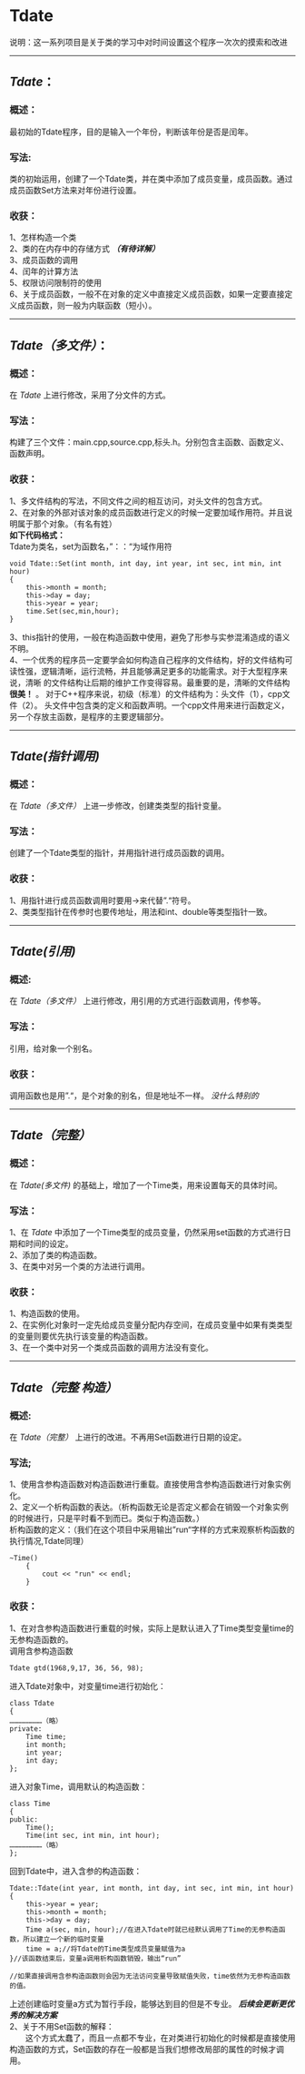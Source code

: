 # Tdate
说明：这一系列项目是关于类的学习中对时间设置这个程序一次次的摸索和改进
*********************************
## _Tdate_：
### 概述：
最初始的Tdate程序，目的是输入一个年份，判断该年份是否是闰年。
### 写法:
类的初始运用，创建了一个Tdate类，并在类中添加了成员变量，成员函数。通过成员函数Set方法来对年份进行设置。
### 收获：  
1、怎样构造一个类  
2、类的在内存中的存储方式 ___（有待详解）___  
3、成员函数的调用  
4、闰年的计算方法  
5、权限访问限制符的使用  
6、关于成员函数，一般不在对象的定义中直接定义成员函数，如果一定要直接定义成员函数，则一般为内联函数（短小）。
***********************
## _Tdate（多文件）_：
### 概述：
在 _Tdate_ 上进行修改，采用了分文件的方式。
### 写法：
构建了三个文件：main.cpp,source.cpp,标头.h。分别包含主函数、函数定义、函数声明。
### 收获：
1、多文件结构的写法，不同文件之间的相互访问，对头文件的包含方式。  
2、在对象的外部对该对象的成员函数进行定义的时候一定要加域作用符。并且说明属于那个对象。（有名有姓）  
 **如下代码格式：**  
 Tdate为类名，set为函数名，”：：“为域作用符  
```
void Tdate::Set(int month, int day, int year, int sec, int min, int hour)  
{  
    this->month = month;  
    this->day = day;  
    this->year = year;  
    time.Set(sec,min,hour);  
}
```
3、this指针的使用，一般在构造函数中使用，避免了形参与实参混淆造成的语义不明。  
4、一个优秀的程序员一定要学会如何构造自己程序的文件结构，好的文件结构可读性强，逻辑清晰，运行流畅，并且能够满足更多的功能需求。对于大型程序来说，清晰
的文件结构让后期的维护工作变得容易。最重要的是，清晰的文件结构 __很美！__ 。  对于C++程序来说，初级（标准）的文件结构为：头文件（1），cpp文件（2）。
头文件中包含类的定义和函数声明。一个cpp文件用来进行函数定义，另一个存放主函数，是程序的主要逻辑部分。  
***********************
## _Tdate(指针调用)_
### 概述：
在 _Tdate（多文件）_ 上进一步修改，创建类类型的指针变量。
### 写法：
创建了一个Tdate类型的指针，并用指针进行成员函数的调用。
### 收获：
1、用指针进行成员函数调用时要用->来代替”.“符号。  
2、类类型指针在传参时也要传地址，用法和int、double等类型指针一致。  
********************
## _Tdate(引用)_
### 概述:
在 _Tdate（多文件）_ 上进行修改，用引用的方式进行函数调用，传参等。
### 写法：
引用，给对象一个别名。
### 收获：
调用函数也是用”.“，是个对象的别名，但是地址不一样。 _没什么特别的_ 
*******************************
## _Tdate（完整）_
### 概述：
在 _Tdate(多文件)_ 的基础上，增加了一个Time类，用来设置每天的具体时间。
### 写法：
1、在 *Tdate* 中添加了一个Time类型的成员变量，仍然采用set函数的方式进行日期和时间的设定。  
2、添加了类的构造函数。  
3、在类中对另一个类的方法进行调用。
### 收获：
1、构造函数的使用。  
2、在实例化对象时一定先给成员变量分配内存空间，在成员变量中如果有类类型的变量则要优先执行该变量的构造函数。  
3、在一个类中对另一个类成员函数的调用方法没有变化。
*******************
## *Tdate（完整 构造）*
### 概述:
在 *Tdate（完整）* 上进行的改进。不再用Set函数进行日期的设定。
### 写法;
1、使用含参构造函数对构造函数进行重载。直接使用含参构造函数进行对象实例化。  
2、定义一个析构函数的表达。（析构函数无论是否定义都会在销毁一个对象实例的时候进行，只是平时看不到而已。类似于构造函数。）  
析构函数的定义：（我们在这个项目中采用输出”run“字样的方式来观察析构函数的执行情况,Tdate同理）  
```
~Time()
	{
		cout << "run" << endl;
	}
```
### 收获：
1、在对含参构造函数进行重载的时候，实际上是默认进入了Time类型变量time的无参构造函数的。  
调用含参构造函数  
```
Tdate gtd(1968,9,17, 36, 56, 98);
```
进入Tdate对象中，对变量time进行初始化：  
```
class Tdate
{
……………………（略）
private:
	Time time;
	int month;
	int year;
	int day;
};
```
进入对象Time，调用默认的构造函数：  
```
class Time
{
public:
	Time();
	Time(int sec, int min, int hour);
……………………（略）
};
```
回到Tdate中，进入含参的构造函数：  
```
Tdate::Tdate(int year, int month, int day, int sec, int min, int hour)
{
	this->year = year;
	this->month = month;
	this->day = day;
	Time a(sec, min, hour);//在进入Tdate时就已经默认调用了Time的无参构造函数，所以建立一个新的临时变量
	time = a;//将Tdate的Time类型成员变量赋值为a
}//该函数结束后，变量a调用析构函数销毁，输出“run”

//如果直接调用含参构造函数则会因为无法访问变量导致赋值失败，time依然为无参构造函数的值。
```
上述创建临时变量a方式为暂行手段，能够达到目的但是不专业。 ***后续会更新更优秀的解决方案***  
2、关于不用Set函数的解释：  
&emsp;&emsp;这个方式太蠢了，而且一点都不专业，在对类进行初始化的时候都是直接使用构造函数的方式，Set函数的存在一般都是当我们想修改局部的属性的时候才调用。

